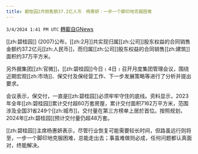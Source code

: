 ```yaml
---
title: 碧桂园2月销售额37.2亿人币　杨惠妍︰一步一个脚印地克服困难
---
```

`3/4/2024 1:41 PM UTC` [轉載自GNews](https://gnews.org/articles/2363937)

[[zh:碧桂园]] (2007)公布，[[zh:2月]]共实现归属[[zh:公司]]股东权益的合同销售金额约37.2亿元[[zh:人民币]]，而归属[[zh:公司]]股东权益的合同销售[[zh:建筑]]面积约37万平方米。

另外据集团[[zh:官微]]，[[zh:碧桂园]]今日﹙4日﹚召开月度集团管理会议，围绕近期宏观[[zh:市场]]、保交付及保经营工作、下一步发展策略等进行了分析并提出要求。

会议表示，保交付，一直是[[zh:碧桂园]]必须牢牢守住的底线。资料显示，2023年全年[[zh:碧桂园]]累计交付超60万套房屋，累计交付面积7162万平方米，范围涉及全国31省249个[[zh:城市]]，交付量在第三方榜单上居於首位。按照规划，2024年[[zh:碧桂园]]预计交付量仍超48万套。

[[zh:碧桂园]]主席杨惠妍表示，尽管行业恢复可能需要较长时间，但路虽远行则将至，一步一个脚印地克服困难，总能走出去；事虽难做则必成，任何问题都认真面对，终能解决。
